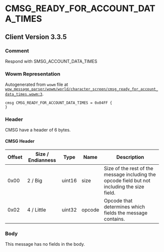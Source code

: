 # CMSG_READY_FOR_ACCOUNT_DATA_TIMES

## Client Version 3.3.5

### Comment

Respond with SMSG_ACCOUNT_DATA_TIMES

### Wowm Representation

Autogenerated from `wowm` file at [`wow_message_parser/wowm/world/character_screen/cmsg_ready_for_account_data_times.wowm:3`](https://github.com/gtker/wow_messages/tree/main/wow_message_parser/wowm/world/character_screen/cmsg_ready_for_account_data_times.wowm#L3).
```rust,ignore
cmsg CMSG_READY_FOR_ACCOUNT_DATA_TIMES = 0x04FF {
}
```
### Header

CMSG have a header of 6 bytes.

#### CMSG Header

| Offset | Size / Endianness | Type   | Name   | Description |
| ------ | ----------------- | ------ | ------ | ----------- |
| 0x00   | 2 / Big           | uint16 | size   | Size of the rest of the message including the opcode field but not including the size field.|
| 0x02   | 4 / Little        | uint32 | opcode | Opcode that determines which fields the message contains.|

### Body

This message has no fields in the body.

